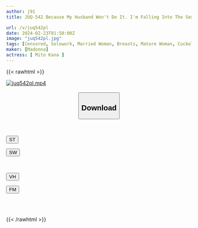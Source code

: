 ```yaml
---
author: j91
title: JUQ-542 Because My Husband Won't Do It. I'm Falling Into The Sex Industry For Women... Probably Mito

url: /v/juq542pl
date: 2024-02-23T01:50:00Z
image: "juq542pl.jpg"
tags: [Censored, Solowork, Married Woman, Breasts, Mature Woman, Cuckold	]
maker: [Madonna]
actress: [ Mito Kana ]
---
```



{{< rawhtml >}}

<div class="video" data-videoid="kKkgKVoYJPIOqa2">
    <a href="javascript:;">
        <img src="/v/juq542pl/juq542pl.jpg" width="WIDTH" height="HEIGHT" alt="juq542pl.mp4" loading="lazy">
    </a>
</div>

<script type="text/javascript" src="https://j91.asia/asset/on-demand-st.js"></script>

<br>
  <link rel="stylesheet" href="https://j91.asia/asset/bs5.css">
  
  <center>
  <button class="btn btn-primary" type="button" data-bs-toggle="collapse" data-bs-target=".multi-collapse" aria-expanded="false" aria-controls="multiCollapseExample1 multiCollapseExample2"><h2>Download</h2></button></center>
</p>
<div class="row">
  <div class="col">
    <div class="collapse multi-collapse" id="multiCollapseExample1">
      <div class="card card-body">
	      	      <br>
<div class="buttons">  
<p><a href="https://streamtape.to/v/kKkgKVoYJPIOqa2" target="_blank"><button class="btn-hover color-3"><i class="fa fa-download"></i> ST</button></a></p>
<p><a href="https://cdnwish.com/bt939ftca62p" target="_blank"><button class="btn-hover color-2"><i class="fa fa-download"></i> SW</button></a></p></div>
    </div>
  </div>
</div>
  <div class="col">
    <div class="collapse multi-collapse" id="multiCollapseExample2">
      <div class="card card-body">
	      <br>
<div class="buttons">
<p><a href="javascript:;"><button class="btn-hover color-9"><i class="fa fa-download"></i> VH</button></a></p>
<p><a href="javascript:;"><button class="btn-hover color-8"><i class="fa fa-download"></i> FM</button></a></p></div>
<br><br>
      </div>
    </div>
  </div>
</div>

{{< /rawhtml >}}